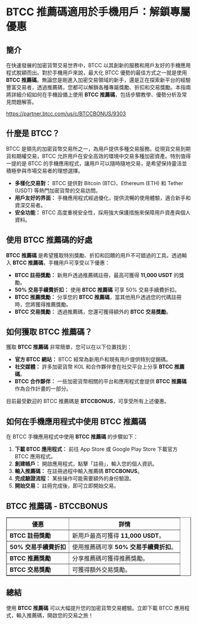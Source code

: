 <h1>BTCC 推薦碼適用於手機用戶：解鎖專屬優惠</h1>

<h2>簡介</h2>
<p>在快速發展的加密貨幣交易世界中，BTCC 以其創新的服務和用戶友好的手機應用程式脫穎而出。對於手機用戶來說，最大化 BTCC 優勢的最佳方式之一就是使用 <strong>BTCC 推薦碼</strong>。無論您是剛進入加密交易領域的新手，還是正在探索新平台的經驗豐富交易者，透過推薦碼，您都可以解鎖各種專屬獎勵、折扣和交易獎勵。本指南將詳細介紹如何在手機設備上使用 <strong>BTCC 推薦碼</strong>，包括步驟教學、優勢分析及常見問題解答。</p>
<a href="https://partner.btcc.com/us/c/BTCCBONUS/9303" target="_blank">https://partner.btcc.com/us/c/BTCCBONUS/9303</a>

<h2>什麼是 BTCC？</h2>
<p>BTCC 是領先的加密貨幣交易所之一，為用戶提供多種交易服務。從現貨交易到期貨和期權交易，BTCC 允許用戶在安全高效的環境中交易多種加密資產。特別值得一提的是 BTCC 的手機應用程式，讓用戶可以隨時隨地交易，是希望保持靈活並積極參與市場交易者的理想選擇。</p>
<ul>
    <li><strong>多樣化交易對：</strong> BTCC 提供對 Bitcoin (BTC)、Ethereum (ETH) 和 Tether (USDT) 等熱門加密貨幣的交易訪問。</li>
    <li><strong>用戶友好的界面：</strong> 手機應用程式經過優化，提供流暢的使用體驗，適合新手和資深交易者。</li>
    <li><strong>安全功能：</strong> BTCC 高度重視安全性，採用強大保護措施來保障用戶資產與個人資料。</li>
</ul>

<h2>使用 BTCC 推薦碼的好處</h2>
<p><strong>BTCC 推薦碼</strong> 是希望獲取特別獎勵、折扣和回饋的用戶不可錯過的工具。透過輸入 <strong>BTCC 推薦碼</strong>，手機用戶可享受以下優惠：</p>
<ul>
    <li><strong>BTCC 註冊獎勵：</strong> 新用戶透過推薦碼註冊，最高可獲得 <strong>11,000 USDT</strong> 的獎勵。</li>
    <li><strong>50% 交易手續費折扣：</strong> 使用 <strong>BTCC 推薦碼</strong> 可享 50% 交易手續費折扣。</li>
    <li><strong>BTCC 推薦獎勵：</strong> 分享您的 <strong>BTCC 推薦碼</strong>，當其他用戶透過您的代碼註冊時，您將獲得推薦獎勵。</li>
    <li><strong>BTCC 交易獎勵：</strong> 透過推薦碼，您還可獲得額外的 <strong>BTCC 交易獎勵</strong>。</li>
</ul>

<h2>如何獲取 BTCC 推薦碼？</h2>
<p>獲取 <strong>BTCC 推薦碼</strong> 非常簡單，您可以在以下位置找到：</p>
<ul>
    <li><strong>官方 BTCC 網站：</strong> BTCC 經常為新用戶和現有用戶提供特別促銷碼。</li>
    <li><strong>社交媒體：</strong> 許多加密貨幣 KOL 和合作夥伴會在社交平台上分享 <strong>BTCC 推薦碼</strong>。</li>
    <li><strong>BTCC 合作夥伴：</strong> 一些加密貨幣相關的平台和應用程式會提供 <strong>BTCC 推薦碼</strong> 作為合作計畫的一部分。</li>
</ul>
<p>目前最受歡迎的 BTCC 推薦碼是 <strong>BTCCBONUS</strong>，可享受所有上述優惠。</p>

<h2>如何在手機應用程式中使用 BTCC 推薦碼</h2>
<p>在 BTCC 手機應用程式中使用 <strong>BTCC 推薦碼</strong> 的步驟如下：</p>
<ol>
    <li><strong>下載 BTCC 應用程式：</strong> 前往 App Store 或 Google Play Store 下載官方 BTCC 應用程式。</li>
    <li><strong>創建帳戶：</strong> 開啟應用程式，點擊「註冊」，輸入您的個人資訊。</li>
    <li><strong>輸入推薦碼：</strong> 在註冊過程中輸入推薦碼 <strong>BTCCBONUS</strong>。</li>
    <li><strong>完成驗證流程：</strong> 某些操作可能需要額外的身份驗證。</li>
    <li><strong>開始交易：</strong> 註冊完成後，即可立即開始交易。</li>
</ol>

<h2>BTCC 推薦碼 - BTCCBONUS</h2>
<table border="1">
    <tr>
        <th>優惠</th>
        <th>詳情</th>
    </tr>
    <tr>
        <td><strong>BTCC 註冊獎勵</strong></td>
        <td>新用戶最高可獲得 <strong>11,000 USDT</strong>。</td>
    </tr>
    <tr>
        <td><strong>50% 交易手續費折扣</strong></td>
        <td>使用推薦碼可享 <strong>50% 交易手續費折扣</strong>。</td>
    </tr>
    <tr>
        <td><strong>BTCC 推薦獎勵</strong></td>
        <td>分享推薦碼可獲得推薦獎勵。</td>
    </tr>
    <tr>
        <td><strong>BTCC 交易獎勵</strong></td>
        <td>可獲得額外交易獎勵。</td>
    </tr>
</table>

<h2>總結</h2>
<p>使用 <strong>BTCC 推薦碼</strong> 可以大幅提升您的加密貨幣交易體驗。立即下載 BTCC 應用程式，輸入推薦碼，開啟您的交易之旅！</p>
